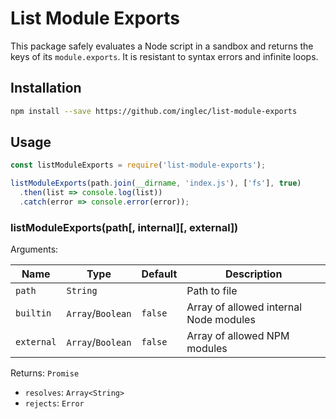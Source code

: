 # List Module Exports

This package safely evaluates a Node script in a sandbox and returns the keys of its `module.exports`.
It is resistant to syntax errors and infinite loops.

## Installation

``` bash
npm install --save https://github.com/inglec/list-module-exports
```

## Usage

``` js
const listModuleExports = require('list-module-exports');

listModuleExports(path.join(__dirname, 'index.js'), ['fs'], true)
  .then(list => console.log(list))
  .catch(error => console.error(error));
```

### listModuleExports(path[, internal][, external])

Arguments:

| Name       | Type              | Default | Description                            |
| ---------- | ----------------- | ------- | -------------------------------------- |
| `path`     | `String`          |         | Path to file                           |
| `builtin`  | `Array`/`Boolean` | `false` | Array of allowed internal Node modules |
| `external` | `Array`/`Boolean` | `false` | Array of allowed NPM modules           |

Returns: `Promise`
* `resolves`: `Array<String>`
* `rejects`: `Error`
